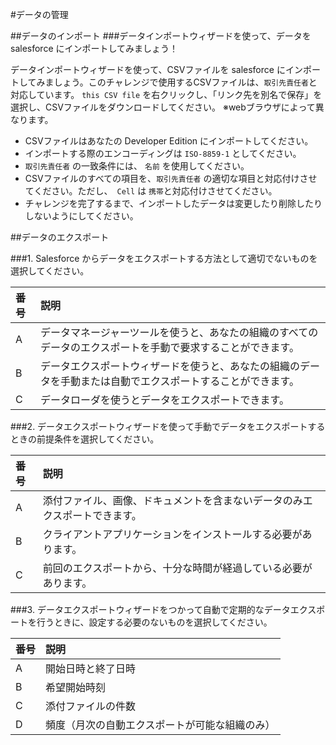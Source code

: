 #データの管理

##データのインポート
###データインポートウィザードを使って、データを salesforce にインポートしてみましょう！

データインポートウィザードを使って、CSVファイルを salesforce にインポートしてみましょう。このチャレンジで使用するCSVファイルは、`取引先責任者`と対応しています。
`this CSV file` を右クリックし、「リンク先を別名で保存」を選択し、CSVファイルをダウンロードしてください。
※webブラウザによって異なります。

- CSVファイルはあなたの Developer Edition にインポートしてください。
- インポートする際のエンコーディングは `ISO-8859-1` としてください。
- `取引先責任者` の一致条件には、 `名前` を使用してください。
- CSVファイルのすべての項目を、`取引先責任者` の適切な項目と対応付けさせてください。ただし、` Cell` は `携帯`と対応付けさせてください。
- チャレンジを完了するまで、インポートしたデータは変更したり削除したりしないようにしてください。

##データのエクスポート

###1. Salesforce からデータをエクスポートする方法として適切でないものを選択してください。

|番号|説明|
|:--|:--|
|A|データマネージャーツールを使うと、あなたの組織のすべてのデータのエクスポートを手動で要求することができます。
|B|データエクスポートウィザードを使うと、あなたの組織のデータを手動または自動でエクスポートすることができます。
|C|データローダを使うとデータをエクスポートできます。

###2. データエクスポートウィザードを使って手動でデータをエクスポートするときの前提条件を選択してください。

|番号|説明|
|:--|:--|
|A|添付ファイル、画像、ドキュメントを含まないデータのみエクスポートできます。
|B|クライアントアプリケーションをインストールする必要があります。
|C|前回のエクスポートから、十分な時間が経過している必要があります。

###3. データエクスポートウィザードをつかって自動で定期的なデータエクスポートを行うときに、設定する必要のないものを選択してください。

|番号|説明|
|:--|:--|
|A|開始日時と終了日時
|B|希望開始時刻
|C|添付ファイルの件数
|D|頻度（月次の自動エクスポートが可能な組織のみ）
